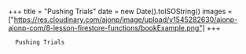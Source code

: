 +++
      title = "Pushing Trials"
      date = new Date().toISOString()
      images = ["https://res.cloudinary.com/ajonp/image/upload/v1545282630/ajonp-ajonp-com/8-lesson-firestore-functions/bookExample.png"]
      +++
      
      Pushing Trials
      